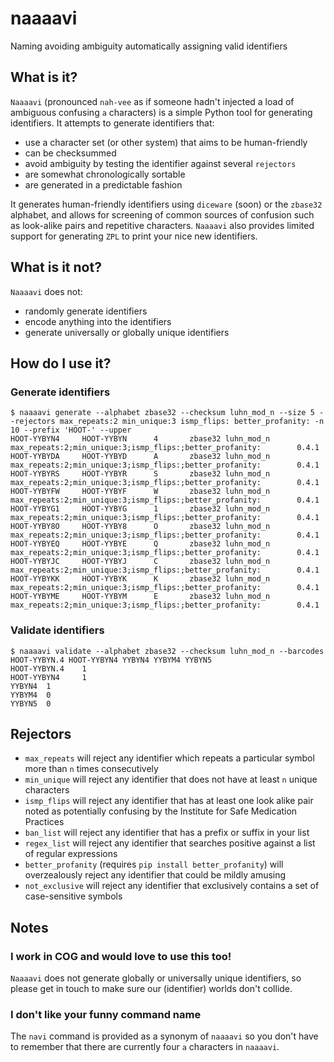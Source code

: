 # naaaavi
Naming avoiding ambiguity automatically assigning valid identifiers


## What is it?

`Naaaavi` (pronounced `nah-vee` as if someone hadn't injected a load of ambiguous confusing `a` characters) is a simple Python tool for generating identifiers.
It attempts to generate identifiers that:

* use a character set (or other system) that aims to be human-friendly
* can be checksummed
* avoid ambiguity by testing the identifier against several `rejectors`
* are somewhat chronologically sortable
* are generated in a predictable fashion

It generates human-friendly identifiers using `diceware` (soon) or the `zbase32` alphabet, and allows for screening of common sources of confusion such as look-alike pairs and repetitive characters. `Naaaavi` also provides limited support for generating `ZPL` to print your nice new identifiers.

## What is it not?

`Naaaavi` does not:

* randomly generate identifiers
* encode anything into the identifiers
* generate universally or globally unique identifiers


## How do I use it?

### Generate identifiers

    $ naaaavi generate --alphabet zbase32 --checksum luhn_mod_n --size 5 --rejectors max_repeats:2 min_unique:3 ismp_flips: better_profanity: -n 10 --prefix 'HOOT-' --upper
    HOOT-YYBYN4     HOOT-YYBYN      4       zbase32 luhn_mod_n      max_repeats:2;min_unique:3;ismp_flips:;better_profanity:        0.4.1
    HOOT-YYBYDA     HOOT-YYBYD      A       zbase32 luhn_mod_n      max_repeats:2;min_unique:3;ismp_flips:;better_profanity:        0.4.1
    HOOT-YYBYRS     HOOT-YYBYR      S       zbase32 luhn_mod_n      max_repeats:2;min_unique:3;ismp_flips:;better_profanity:        0.4.1
    HOOT-YYBYFW     HOOT-YYBYF      W       zbase32 luhn_mod_n      max_repeats:2;min_unique:3;ismp_flips:;better_profanity:        0.4.1
    HOOT-YYBYG1     HOOT-YYBYG      1       zbase32 luhn_mod_n      max_repeats:2;min_unique:3;ismp_flips:;better_profanity:        0.4.1
    HOOT-YYBY8O     HOOT-YYBY8      O       zbase32 luhn_mod_n      max_repeats:2;min_unique:3;ismp_flips:;better_profanity:        0.4.1
    HOOT-YYBYEQ     HOOT-YYBYE      Q       zbase32 luhn_mod_n      max_repeats:2;min_unique:3;ismp_flips:;better_profanity:        0.4.1
    HOOT-YYBYJC     HOOT-YYBYJ      C       zbase32 luhn_mod_n      max_repeats:2;min_unique:3;ismp_flips:;better_profanity:        0.4.1
    HOOT-YYBYKK     HOOT-YYBYK      K       zbase32 luhn_mod_n      max_repeats:2;min_unique:3;ismp_flips:;better_profanity:        0.4.1
    HOOT-YYBYME     HOOT-YYBYM      E       zbase32 luhn_mod_n      max_repeats:2;min_unique:3;ismp_flips:;better_profanity:        0.4.1

### Validate identifiers

    $ naaaavi validate --alphabet zbase32 --checksum luhn_mod_n --barcodes HOOT-YYBYN.4 HOOT-YYBYN4 YYBYN4 YYBYM4 YYBYN5
    HOOT-YYBYN.4    1
    HOOT-YYBYN4     1
    YYBYN4  1
    YYBYM4  0
    YYBYN5  0

## Rejectors

* `max_repeats` will reject any identifier which repeats a particular symbol more than `n` times consecutively
* `min_unique` will reject any identifier that does not have at least `n` unique characters
* `ismp_flips` will reject any identifier that has at least one look alike pair noted as potentially confusing by the Institute for Safe Medication Practices
* `ban_list` will reject any identifier that has a prefix or suffix in your list
* `regex_list` will reject any identifier that searches positive against a list of regular expressions
* `better_profanity` (requires `pip install better_profanity`) will overzealously reject any identifier that could be mildly amusing
* `not_exclusive` will reject any identifier that exclusively contains a set of case-sensitive symbols

## Notes

### I work in COG and would love to use this too!

`Naaaavi` does not generate globally or universally unique identifiers, so please get in touch to make sure our (identifier) worlds don't collide.

### I don't like your funny command name

The `navi` command is provided as a synonym of `naaaavi` so you don't have to remember that there are currently four `a` characters in `naaaavi`.
